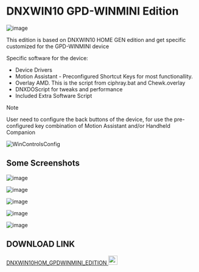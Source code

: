 # DNXWIN10 GPD-WINMINI Edition

![image](https://github.com/user-attachments/assets/6b24fd06-e331-44dd-81f8-fb297cd98c2b)

This edition is based on DNXWIN10 HOME GEN edition and get specific customized for the GPD-WINMINI device

Specific software for the device:

- Device Drivers
- Motion Assistant - Preconfigured Shortcut Keys for most functionallity.
- Overlay AMD. This is the script from ciphray.bat and Chewk.overlay
- DNXDOScript for tweaks and performance
- Included Extra Software Script

>[!NOTE]
>User need to configure the back buttons of the device, for use the pre-configured key combination of Motion Assistant and/or Handheld Companion

![WinControlsConfig](https://github.com/user-attachments/assets/76506d64-478c-48bc-b7b6-eab068fc88d3)

## Some Screenshots

![image](https://github.com/user-attachments/assets/4c00f8be-8550-42ad-a8c3-d924de86f535)

![image](https://github.com/user-attachments/assets/71df9541-1d7f-4472-9671-18329da3cb17)

![image](https://github.com/user-attachments/assets/a00166c1-3705-4ba2-a717-d85238cf6ed6)

![image](https://github.com/user-attachments/assets/49468cc1-e881-413a-ae33-2dd17c7cf19e)

![image](https://github.com/user-attachments/assets/a28cad0d-48e6-4fcd-b011-1ac233e2d759)


## DOWNLOAD LINK

[DNXWIN10HOM_GPDWINMINI_EDITION <img src="https://github.com/Deen0X/DNXWIN/assets/3720302/83d20043-648a-474f-800b-bf1d0be06424" width="24">](https://t.me/PCMasterRacePortable/668277/717881)
